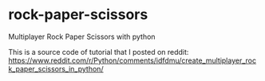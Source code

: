 # rock-paper-scissors
Multiplayer Rock Paper Scissors with python

This is a source code of tutorial that I posted on reddit: 
https://www.reddit.com/r/Python/comments/idfdmu/create_multiplayer_rock_paper_scissors_in_python/
